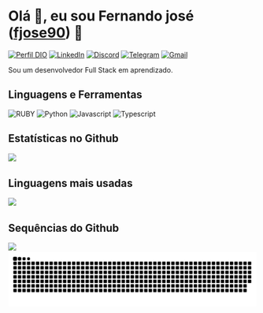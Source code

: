 # Olá 👋, eu sou Fernando josé ([fjose90](https://github.com/fjose90)) 💾

[![Perfil DIO](https://img.shields.io/badge/-Meu%20Perfil%20na%20DIO-0077B5?style=flat-squaree&logo=gitbook&logoColor=white)](https://www.dio.me/users/fernando_tecnicoinfo7)
[![LinkedIn](https://img.shields.io/badge/-LinkedIn-0e76a8?style=flat-square&logo=Linkedin&logoColor=white)](https://linkedin.com/in/fjose90)
[![Discord](https://img.shields.io/badge/Discord-7289DA?style=flat-square&&logo=discord&logoColor=white)](https://discord.com/channels/@fjose90/)
[![Telegram](https://img.shields.io/badge/Telegram-000?style=flat-square&&logo=telegram&logoColor=2CA5E0)](https://t.me/fjose90)
[![Gmail](https://img.shields.io/badge/Gmail-333333?style=flat-square&&logo=gmail&logoColor=red)](mailto:fernando.tecnicoinfo7@gmail.com)

Sou um desenvolvedor Full Stack em aprendizado.

## Linguagens e Ferramentas

![RUBY](https://img.shields.io/badge/Ruby-CC342D?style=flat-square&logo=ruby&logoColor=white) ![Python](https://img.shields.io/badge/python-3670A0?style=flat-square&logo=python&logoColor=ffdd54) ![Javascript](https://shields.io/badge/JavaScript-F7DF1E?logo=JavaScript&logoColor=000&style=flat-square) ![Typescript](https://shields.io/badge/TypeScript-3178C6?logo=TypeScript&logoColor=FFF&style=flat-square)

## Estatísticas no Github

  <img height="180em" src="https://github-readme-stats.vercel.app/api?username=fjose90&show_icons=true&hide_border=true&&count_private=true&include_all_commits=true&theme=moltack" />

## Linguagens mais usadas

  <img height="180em" src="https://github-readme-stats.vercel.app/api/top-langs/?username=fjose90&exclude_repo=KNN-Image-Classification&show_icons=true&hide_border=true&layout=compact&langs_count=8&theme=moltack"/>

## Sequências do Github

  <img height="180em" src="https://github-readme-streak-stats.herokuapp.com/?user=fjose90&hide_border=true&theme=moltack" />
  
<picture>
  <source media="(prefers-color-scheme: dark)" srcset="https://raw.githubusercontent.com/fjose90/fjose90/output/github-contribution-grid-snake-dark.svg">
  <source media="(prefers-color-scheme: light)" srcset="https://raw.githubusercontent.com/fjose90/fjose90/output/github-contribution-grid-snake.svg">
  <img alt="github contribution grid snake animation" src="https://raw.githubusercontent.com/fjose90/fjose90/output/github-contribution-grid-snake.svg">
</picture>
